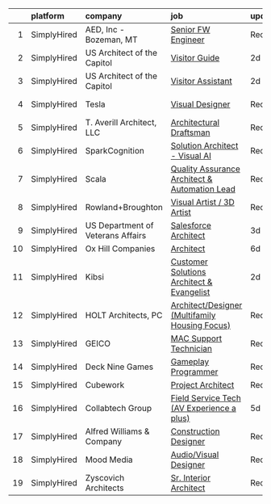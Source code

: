 

|    | platform    | company                           | job                                                                                                                                                         | update_time   | location        |
|---:|:------------|:----------------------------------|:------------------------------------------------------------------------------------------------------------------------------------------------------------|:--------------|:----------------|
|  1 | SimplyHired | AED, Inc - Bozeman, MT            | [Senior FW Engineer](https://www.simplyhired.com/job/zINmUZXgScoXXgS_gyiF3t60esMGL8VWIM8nJ8Kv2CvxPHXAK-fHew?q=visual+architect)                             | Recently      | Bozeman, MT     |
|  2 | SimplyHired | US Architect of the Capitol       | [Visitor Guide](https://www.simplyhired.com/job/JLlpSnQW_gG6R9H3ZcUIguc9c1goj-4HtCLv5f1XjEsSy8CHMbfwXA?q=visual+architect)                                  | 2d            | Washington, DC  |
|  3 | SimplyHired | US Architect of the Capitol       | [Visitor Assistant](https://www.simplyhired.com/job/Hmhng5SFL4XogUY7_0rfBaJ6yce1NSjWn67U44a3rjTuetlGUyWVVQ?q=visual+architect)                              | 2d            | Washington, DC  |
|  4 | SimplyHired | Tesla                             | [Visual Designer](https://www.simplyhired.com/job/8xa7SsHkWQizRBz7HRMgc0sut82wRjL2HB4GxCDCe5d307YkKcUF3g?q=visual+architect)                                | Recently      | Hawthorne, CA   |
|  5 | SimplyHired | T. Averill Architect, LLC         | [Architectural Draftsman](https://www.simplyhired.com/job/Ey0o4u4_1Fg3tb0W0kRFeEZsHi10LBQix4dhrXGVycbDqjvl5f5tlg?q=visual+architect)                        | Recently      | Annapolis, MD   |
|  6 | SimplyHired | SparkCognition                    | [Solution Architect - Visual AI](https://www.simplyhired.com/job/xvUK2v73mOkfaTcvpvGEyHXRi_gH6DJGtIS0AL0oLuKN-2YrUrJ96A?q=visual+architect)                 | Recently      | Austin, TX      |
|  7 | SimplyHired | Scala                             | [Quality Assurance Architect & Automation Lead](https://www.simplyhired.com/job/EdwUZ5cMNJ-YwwtKbR3uY_KdotkZagmncIULx6zeyZGs-pEmK_jZtw?q=visual+architect)  | Recently      | Malvern, PA     |
|  8 | SimplyHired | Rowland+Broughton                 | [Visual Artist / 3D Artist](https://www.simplyhired.com/job/a6jc09FaT-WsTWRX4SZ9r250FnXzzVMgqyOB-q7qjxkVTn6ELeF_Pg?q=visual+architect)                      | Recently      | Denver, CO      |
|  9 | SimplyHired | US Department of Veterans Affairs | [Salesforce Architect](https://www.simplyhired.com/job/bNGULqaEYVyKpqrEE_jwoEBW-TdX8AO2Ub-u9PBoGihYH1uuN1rFiw?q=visual+architect)                           | 3d            | Remote          |
| 10 | SimplyHired | Ox Hill Companies                 | [Architect](https://www.simplyhired.com/job/n6iaLdTwkb-Qt4tZkCh6pELNHGDG8_IWjm8zxcFnBkpudYwXwga1lw?q=visual+architect)                                      | 6d            | Fairfax, VA     |
| 11 | SimplyHired | Kibsi                             | [Customer Solutions Architect & Evangelist](https://www.simplyhired.com/job/PSRNsikHXXyprrRELTngllOGmeJPIzFHDT6fp4BeGOVZdVaSxRPM8w?q=visual+architect)      | 2d            | Remote          |
| 12 | SimplyHired | HOLT Architects, PC               | [Architect/Designer (Multifamily Housing Focus)](https://www.simplyhired.com/job/92bW0UnSpt1rI5H5iEb4suCHxkhTd4NDV5LeC1mIONK5QO3V8lm1Sg?q=visual+architect) | Recently      | Syracuse, NY    |
| 13 | SimplyHired | GEICO                             | [MAC Support Technician](https://www.simplyhired.com/job/1s7PvkXi4SfRHQ-ZcJL8dqFfetzRloWWGBg5CoBk2DQdfdJsJrpjSg?q=visual+architect)                         | Recently      | Chevy Chase, MD |
| 14 | SimplyHired | Deck Nine Games                   | [Gameplay Programmer](https://www.simplyhired.com/job/_YMnM8CiuiiKVTklxTCzwnhnIo75W3eEcL-AoQpnz4sHWJs6FW5lvw?q=visual+architect)                            | Recently      | Remote          |
| 15 | SimplyHired | Cubework                          | [Project Architect](https://www.simplyhired.com/job/DV8KaCbK9b7T_2bU9sdsRfHlBx8vQu3_Pm3qdb3KDpnnqWurFr7iIQ?q=visual+architect)                              | Recently      | Walnut, CA      |
| 16 | SimplyHired | Collabtech Group                  | [Field Service Tech (AV Experience a plus)](https://www.simplyhired.com/job/qc2fb9sgEYp0pyWeMvRxxYjF_PMRexJsQnDvdoTsqLyYRmW44TdyFA?q=visual+architect)      | 5d            | Phoenix, AZ     |
| 17 | SimplyHired | Alfred Williams & Company         | [Construction Designer](https://www.simplyhired.com/job/WoRhtDbQOhNubS15VfOx8U9U6PT8vvSWWx3Or_0eUd2VnZ57jBwQww?q=visual+architect)                          | Recently      | Nashville, TN   |
| 18 | SimplyHired | Mood Media                        | [Audio/Visual Designer](https://www.simplyhired.com/job/T7P2tg5vr5wHeHOE1BkuWL6qQN3RFKqvNkr4uzrgbPKCo90IDtGf_w?q=visual+architect)                          | Recently      | Fort Mill, SC   |
| 19 | SimplyHired | Zyscovich Architects              | [Sr. Interior Architect](https://www.simplyhired.com/job/W6DBMb1APQOvsp7ZbtrBjOJI8LSW0cB2O-9Fwoymvrv3rxt8FBYaAQ?q=visual+architect)                         | Recently      | Miami, FL       |